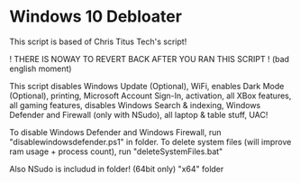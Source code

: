 # Windows 10 Debloater
This script is based of Chris Titus Tech's script! 

! THERE IS NOWAY TO REVERT BACK AFTER YOU RAN THIS SCRIPT ! (bad english moment)

This script disables Windows Update (Optional), WiFi, enables Dark Mode (Optional), printing, Microsoft Account Sign-In, activation, all XBox features, all gaming features, disables Windows Search & indexing, Windows Defender and Firewall (only with NSudo), all laptop & table stuff, UAC!

To disable Windows Defender and Windows Firewall, run "disablewindowsdefender.ps1" in folder. To delete system files (will improve ram usage + process count), run "deleteSystemFiles.bat"

Also NSudo is includud in folder! (64bit only) "x64" folder
